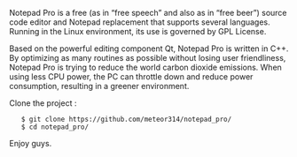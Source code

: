 Notepad Pro is a free (as in “free speech” and also as in “free beer”) source code editor and Notepad replacement that supports several languages. Running in the Linux environment, its use is governed by GPL License.

Based on the powerful editing component Qt, Notepad Pro is written in C++. By optimizing as many routines as possible without losing user friendliness, Notepad Pro is trying to reduce the world carbon dioxide emissions. When using less CPU power, the PC can throttle down and reduce power consumption, resulting in a greener environment.


Clone the project : 
```
   $ git clone https://github.com/meteor314/notepad_pro/ 
   $ cd notepad_pro/
``` 

Enjoy guys.
